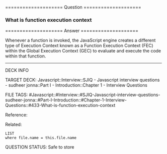 ==================== Question ====================  

### What is function execution context  

==================== Answer ====================  

Whenever a function is invoked, the JavaScript engine creates a different type
of Execution Context known as a Function Execution Context (FEC) within the
Global Execution Context (GEC) to evaluate and execute the code within that
function.

---

DECK INFO

TARGET DECK: Javascript::Interview::SJIQ - Javascript interview questions -
sudheer jonna::Part I - Introduction::Chapter 1 - Interview Questions

FILE TAGS:
#Javascript::#Interview::#SJIQ-Javascript-interview-questions-sudheer-jonna::#Part-I-Introduction::#Chapter-1-Interview-Questions::#433-What-is-function-execution-context

Reference:

Related:

```dataview
LIST
where file.name = this.file.name
```

QUESTION STATUS: Safe to store
